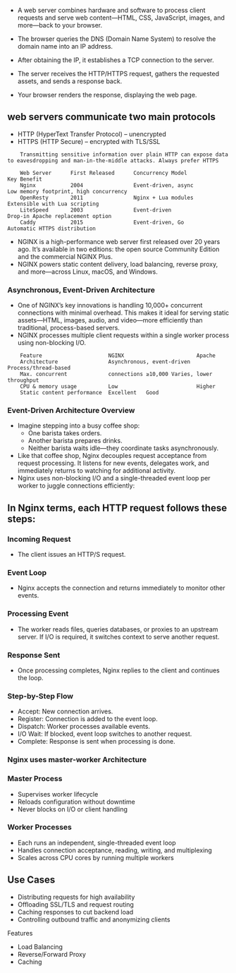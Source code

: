 * A web server combines hardware and software to process client requests and serve web content—HTML, CSS, JavaScript, images, and more—back to your browser.

* The browser queries the DNS (Domain Name System) to resolve the domain name into an IP address.
* After obtaining the IP, it establishes a TCP connection to the server.
* The server receives the HTTP/HTTPS request, gathers the requested assets, and sends a response back.
* Your browser renders the response, displaying the web page.

## web servers communicate two main protocols
* HTTP (HyperText Transfer Protocol) – unencrypted
* HTTPS (HTTP Secure) – encrypted with TLS/SSL

```
    Transmitting sensitive information over plain HTTP can expose data to eavesdropping and man-in-the-middle attacks. Always prefer HTTPS
```

```
    Web Server	    First Released	    Concurrency Model	                    Key Benefit
    Nginx	        2004	            Event-driven, async	           Low memory footprint, high concurrency
    OpenResty	    2011	            Nginx + Lua modules	            Extensible with Lua scripting
    LiteSpeed	    2003	            Event-driven	                Drop-in Apache replacement option
    Caddy	        2015	            Event-driven, Go	            Automatic HTTPS distribution
```

* NGINX is a high-performance web server first released over 20 years ago. It’s available in two editions: the open source Community Edition and the commercial NGINX Plus. 
* NGINX powers static content delivery, load balancing, reverse proxy, and more—across Linux, macOS, and Windows.

### Asynchronous, Event-Driven Architecture
* One of NGINX’s key innovations is handling 10,000+ concurrent connections with minimal overhead. This makes it ideal for serving static assets—HTML, images, audio, and video—more efficiently than traditional, process-based servers.
* NGINX processes multiple client requests within a single worker process using non-blocking I/O.

```
    Feature	                    NGINX	                    Apache
    Architecture	            Asynchronous, event-driven	Process/thread-based
    Max. concurrent             connections	≥10,000	Varies, lower throughput
    CPU & memory usage	        Low	                        Higher
    Static content performance	Excellent	Good
```
### Event-Driven Architecture Overview
* Imagine stepping into a busy coffee shop:
    * One barista takes orders.
    * Another barista prepares drinks.
    * Neither barista waits idle—they coordinate tasks asynchronously.
* Like that coffee shop, Nginx decouples request acceptance from request processing. It listens for new events, delegates work, and immediately returns to watching for additional activity.
* Nginx uses non-blocking I/O and a single-threaded event loop per worker to juggle connections efficiently:

## In Nginx terms, each HTTP request follows these steps:

### Incoming Request
* The client issues an HTTP/S request.
### Event Loop
* Nginx accepts the connection and returns immediately to monitor other events.
### Processing Event
* The worker reads files, queries databases, or proxies to an upstream server. If I/O is required, it switches context to serve another request.
### Response Sent
* Once processing completes, Nginx replies to the client and continues the loop.

### Step-by-Step Flow
* Accept: New connection arrives.
* Register: Connection is added to the event loop.
* Dispatch: Worker processes available events.
* I/O Wait: If blocked, event loop switches to another request.
* Complete: Response is sent when processing is done.

### Nginx uses master-worker Architecture 
### Master Process
* Supervises worker lifecycle
* Reloads configuration without downtime
* Never blocks on I/O or client handling
### Worker Processes
* Each runs an independent, single-threaded event loop
* Handles connection acceptance, reading, writing, and multiplexing
* Scales across CPU cores by running multiple workers

## Use Cases
* Distributing requests for high availability
* Offloading SSL/TLS and request routing
* Caching responses to cut backend load
* Controlling outbound traffic and anonymizing clients

Features
* Load Balancing
* Reverse/Forward Proxy
* Caching


